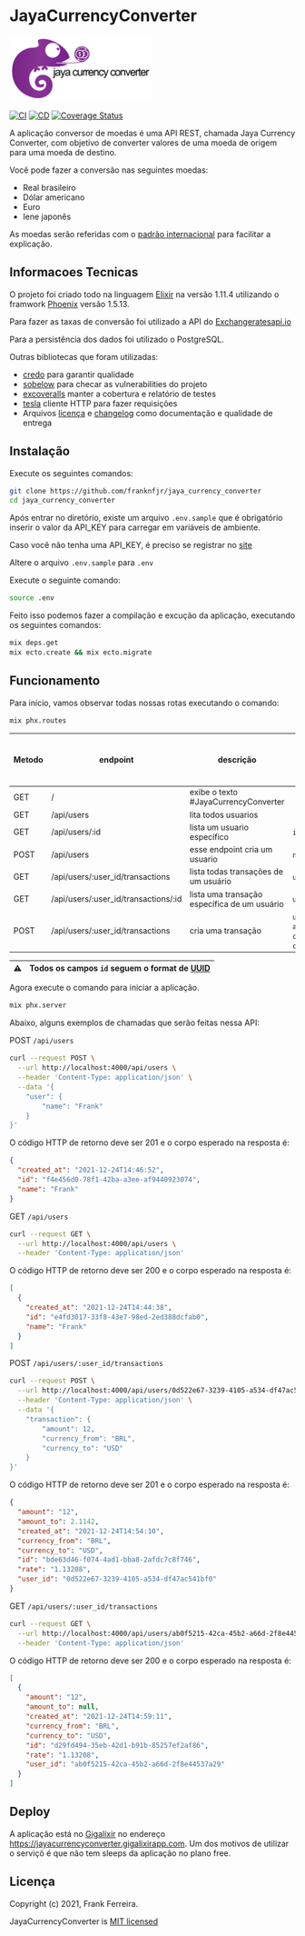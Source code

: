 # JayaCurrencyConverter

<img src="https://github.com/franknfjr/jaya_currency_converter/blob/development/assets/jaya_currency_converter.png" width="250" alt="JayaCurrencyConverter">

[![CI](https://github.com/franknfjr/jaya_currency_converter/actions/workflows/ci.yml/badge.svg)](https://github.com/franknfjr/jaya_currency_converter/actions?query=workflow%3ACI)
[![CD](https://github.com/franknfjr/jaya_currency_converter/actions/workflows/cd.yml/badge.svg)](https://github.com/franknfjr/jaya_currency_converter/actions?query=workflow%3ACD)
[![Coverage Status](https://coveralls.io/repos/github/franknfjr/jaya_currency_converter/badge.svg)](https://coveralls.io/github/franknfjr/jaya_currency_converter)

A aplicação conversor de moedas é uma API REST, chamada Jaya Currency Converter, com objetivo de converter valores de uma moeda de origem para uma moeda de destino.

Você pode fazer a conversão nas seguintes moedas:

* Real brasileiro
* Dólar americano
* Euro
* Iene japonês

As moedas serão referidas com o [padrão internacional](https://pt.wikipedia.org/wiki/ISO_4217) para facilitar a explicação.

## Informacoes Tecnicas

O projeto foi criado todo na linguagem [Elixir](https://elixir-lang.org/) na versão 1.11.4 utilizando o framwork [Phoenix](https://www.phoenixframework.org/) versão 1.5.13.

Para fazer as taxas de conversão foi utilizado a API do  [Exchangeratesapi.io](https://exchangeratesapi.io/documentation/)

Para a persistência dos dados foi utilizado o PostgreSQL.

Outras bibliotecas que foram utilizadas:

* [credo](https://github.com/rrrene/credo) para garantir qualidade
* [sobelow](https://github.com/nccgroup/sobelow) para checar as vulnerabilities do projeto
* [excoveralls](https://github.com/parroty/excoveralls) manter a cobertura e relatório de testes
* [tesla](https://github.com/teamon/tesla) cliente HTTP para fazer requisições
* Arquivos [licença](/LICENSE.md) e [changelog](/CHANGELOG.md) como documentação e qualidade de entrega

## Instalação

Execute os seguintes comandos:

```sh
git clone https://github.com/franknfjr/jaya_currency_converter
cd jaya_currency_converter
```

Após entrar no diretório, existe um arquivo `.env.sample` que é obrigatório inserir o valor da API_KEY para carregar em variáveis de ambiente.

Caso você não tenha uma API_KEY, é preciso se registrar no [site](https://manage.exchangeratesapi.io/signup/free)

Altere o arquivo `.env.sample` para `.env`

Execute o seguinte comando:

```sh
source .env
```

Feito isso podemos fazer a compilação e excução da aplicação, executando os seguintes comandos:

```sh
mix deps.get
mix ecto.create && mix ecto.migrate
```

## Funcionamento

Para início, vamos observar todas nossas rotas executando o comando:

```sh
mix phx.routes
```

Metodo | endpoint   | descrição | valores que podem ser passados para os parametros
-------|--------- | ----------------------- | --------------
GET | / | exibe o texto #JayaCurrencyConverter | 
GET | /api/users | lita todos usuarios | 
GET | /api/users/:id | lista um usuario específico | `id`
POST | /api/users | esse endpoint cria um usuario | `name`
GET | /api/users/:user_id/transactions | lista todas transações de um usuário | `user_id`
GET | /api/users/:user_id/transactions/:id | lista uma transação específica de um usuário | `user_id`, `id`
POST | /api/users/:user_id/transactions | cria uma transação | `user_id`, `amount`, `currency_from`, `currency_to`

| ⚠️ | Todos os campos `id` seguem o format de [UUID](https://pt.wikipedia.org/wiki/Identificador_%C3%BAnico_universal) |
| - | - |

Agora execute o comando para iniciar a aplicação.
```bash
mix phx.server
```

Abaixo, alguns exemplos de chamadas que serão feitas nessa API:

POST `/api/users`

```sh
curl --request POST \
  --url http://localhost:4000/api/users \
  --header 'Content-Type: application/json' \
  --data '{
	"user": {
		"name": "Frank"
	}
}'
```

O código HTTP de retorno deve ser 201 e o corpo esperado na resposta é:

```json
{
  "created_at": "2021-12-24T14:46:52",
  "id": "f4e456d0-78f1-42ba-a3ee-af9440923074",
  "name": "Frank"
}
```

GET `/api/users`

```sh
curl --request GET \
  --url http://localhost:4000/api/users \
  --header 'Content-Type: application/json'
```

O código HTTP de retorno deve ser 200 e o corpo esperado na resposta é:

```json
[
  {
    "created_at": "2021-12-24T14:44:38",
    "id": "e4fd3017-33f8-43e7-98ed-2ed388dcfab0",
    "name": "Frank"
  }
]
```

POST `/api/users/:user_id/transactions`

```sh
curl --request POST \
  --url http://localhost:4000/api/users/0d522e67-3239-4105-a534-df47ac541bf0/transactions \
  --header 'Content-Type: application/json' \
  --data '{
	"transaction": {
		"amount": 12,
		"currency_from": "BRL",
		"currency_to": "USD"
	}
}'
```

O código HTTP de retorno deve ser 201 e o corpo esperado na resposta é:

```json
{
  "amount": "12",
  "amount_to": 2.1142,
  "created_at": "2021-12-24T14:54:10",
  "currency_from": "BRL",
  "currency_to": "USD",
  "id": "bde63d46-f074-4ad1-bba8-2afdc7c8f746",
  "rate": "1.13208",
  "user_id": "0d522e67-3239-4105-a534-df47ac541bf0"
}
```

GET `/api/users/:user_id/transactions`

```sh
curl --request GET \
  --url http://localhost:4000/api/users/ab0f5215-42ca-45b2-a66d-2f8e44537a29/transactions \
  --header 'Content-Type: application/json'
```

O código HTTP de retorno deve ser 200 e o corpo esperado na resposta é:

```json
[
  {
    "amount": "12",
    "amount_to": null,
    "created_at": "2021-12-24T14:59:11",
    "currency_from": "BRL",
    "currency_to": "USD",
    "id": "d29fd494-35eb-42d1-b91b-85257ef2af86",
    "rate": "1.13208",
    "user_id": "ab0f5215-42ca-45b2-a66d-2f8e44537a29"
  }
]
```

## Deploy

A aplicação está no [Gigalixir](https://www.gigalixir.com/) no endereço https://jayacurrencyconverter.gigalixirapp.com. Um dos motivos de utilizar o serviçõ é que não tem sleeps da aplicação no plano free.

## Licença

Copyright (c) 2021, Frank Ferreira.

JayaCurrencyConverter is [MIT licensed](./LICENSE.md)
